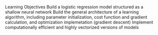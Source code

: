 Learning Objectives
Build a logistic regression model structured as a shallow neural network
Build the general architecture of a learning algorithm, including parameter initialization, cost function and gradient calculation, and optimization implemetation (gradient descent)
Implement computationally efficient and highly vectorized versions of models